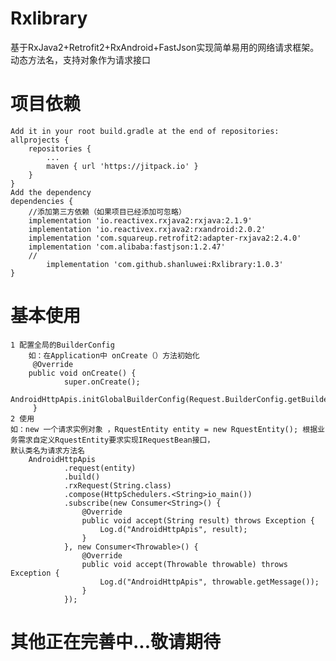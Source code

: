 # Rxlibrary
基于RxJava2+Retrofit2+RxAndroid+FastJson实现简单易用的网络请求框架。动态方法名，支持对象作为请求接口
# 项目依赖
	Add it in your root build.gradle at the end of repositories:
	allprojects {
		repositories {
			...
			maven { url 'https://jitpack.io' }
		}
	}
	Add the dependency
  	dependencies {
		//添加第三方依赖（如果项目已经添加可忽略）	
		implementation 'io.reactivex.rxjava2:rxjava:2.1.9'
		implementation 'io.reactivex.rxjava2:rxandroid:2.0.2'
		implementation 'com.squareup.retrofit2:adapter-rxjava2:2.4.0'
		implementation 'com.alibaba:fastjson:1.2.47'
		//
	        implementation 'com.github.shanluwei:Rxlibrary:1.0.3'
	}
# 基本使用
 	1 配置全局的BuilderConfig  
        如：在Application中 onCreate（）方法初始化
         @Override
        public void onCreate() {
                super.onCreate();
                AndroidHttpApis.initGlobalBuilderConfig(Request.BuilderConfig.getBuilderConfig());
         }
   	2 使用
	如：new 一个请求实例对象 ，RquestEntity entity = new RquestEntity(); 根据业务需求自定义RquestEntity要求实现IRequestBean接口，
	默认类名为请求方法名 
        AndroidHttpApis
                .request(entity)
                .build()
                .rxRequest(String.class)
                .compose(HttpSchedulers.<String>io_main())
                .subscribe(new Consumer<String>() {
                    @Override
                    public void accept(String result) throws Exception {
                        Log.d("AndroidHttpApis", result);
                    }
                }, new Consumer<Throwable>() {
                    @Override
                    public void accept(Throwable throwable) throws Exception {
                        Log.d("AndroidHttpApis", throwable.getMessage());
                    }
                });
# 其他正在完善中...敬请期待  
  
